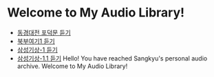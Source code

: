 # Welcome to My Audio Library!
- [동경대전 포덕문 듣기](./Hwan/동경대전_포덕문.wav)
- [북부여기1 듣기](./Hwan/북부여기1.mp3)
- [삼성기상-1 듣기](./Hwan/삼성기상-1.mp3)
- [삼성기상-1.1 듣기](./Hwan/삼성기상-1-1.mp3)
Hello! You have reached Sangkyu's personal audio archive.
Welcome to My Audio Library!
